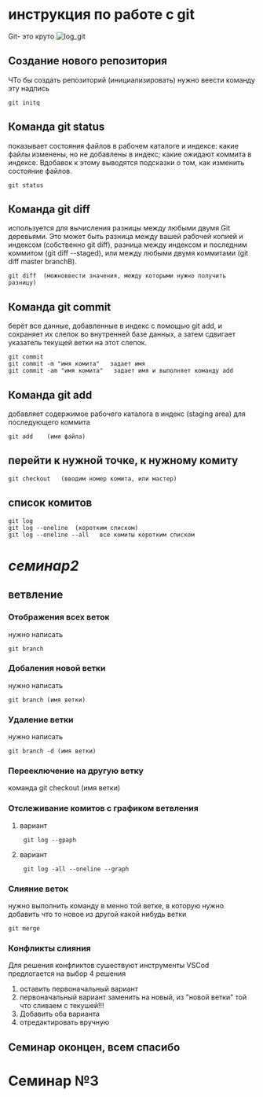 # инструкция по работе с git

Git- это круто
![log_git](git.png)

## Создание нового репозитория

ЧТо бы создать репозиторий (инициализировать) нужно веести команду эту надпись

    git initq
  
## Команда git status 
показывает состояния файлов в рабочем каталоге и индексе: какие файлы изменены, но не добавлены в индекс; какие ожидают коммита в индексе. Вдобавок к этому выводятся подсказки о том, как изменить состояние файлов.

    git status
## Команда git diff 
используется для вычисления разницы между любыми двумя Git деревьями. Это может быть разница между вашей рабочей копией и индексом (собственно git diff), разница между индексом и последним коммитом (git diff --staged), или между любыми двумя коммитами (git diff master branchB).

    git diff  (можноввести значения, между которыми нужно получить разницу)

## Команда git commit 
берёт все данные, добавленные в индекс с помощью git add, и сохраняет их слепок во внутренней базе данных, а затем сдвигает указатель текущей ветки на этот слепок.

    git commit
    git commit -m "имя комита"   задает имя
    git commit -am "имя комита"   задает имя и выполняет команду add
## Команда git add 
добавляет содержимое рабочего каталога в индекс (staging area) для последующего коммита

    git add    (имя файла)

## перейти к нужной точке, к нужному комиту
    git checkout   (вводим номер комита, или мастер)
## список комитов 
    git log   
    git log --oneline  (коротким списком)   
    git log --oneline --all   все комиты коротким списком

# **_семинар2_**
## ветвление

### Отображения всех веток
нужно написать

    git branch
### Добаления новой ветки
нужно написать

    git branch (имя ветки)
### Удаление ветки
нужно написать

    git branch -d (имя ветки)
### Перееключение на другую ветку
команда
    git checkout (имя ветки)
### Отслеживание комитов с графиком ветвления
1. вариант
        
        git log --gpaph

2. вариант
        
        git log -all --oneline --graph
### Слияние веток
нужно выполнить команду в менно той ветке, в которую нужно добавить что то новое из другой какой нибудь ветки

    git merge
### Конфликты слияния
Для решения конфликтов сушествуют инструменты  VSCod предлогается на выбор 4 решения 
1. оставить первоначальный вариант
2. первоначальный вариант заменить на новый, из "новой ветки" той что сливаем с текушей!!!
3. Добавить оба варианта
4. отредактировать вручную
## Семинар оконцен, всем спасибо
# Семинар №3
